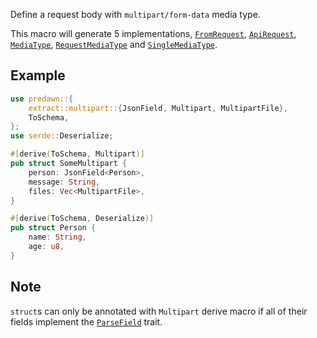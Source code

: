 Define a request body with `multipart/form-data` media type.

This macro will generate 5 implementations, [`FromRequest`], [`ApiRequest`], [`MediaType`], [`RequestMediaType`] and [`SingleMediaType`].

## Example

```rust
use predawn::{
    extract::multipart::{JsonField, Multipart, MultipartFile},
    ToSchema,
};
use serde::Deserialize;

#[derive(ToSchema, Multipart)]
pub struct SomeMultipart {
    person: JsonField<Person>,
    message: String,
    files: Vec<MultipartFile>,
}

#[derive(ToSchema, Deserialize)]
pub struct Person {
    name: String,
    age: u8,
}
```

## Note

`struct`s can only be annotated with `Multipart` derive macro if all of their fields implement the [`ParseField`] trait.

[`FromRequest`]: https://docs.rs/predawn/latest/predawn/from_request/trait.FromRequest.html
[`ApiRequest`]: https://docs.rs/predawn/latest/predawn/api_request/trait.ApiRequest.html
[`MediaType`]: https://docs.rs/predawn/latest/predawn/media_type/trait.MediaType.html
[`RequestMediaType`]: https://docs.rs/predawn/latest/predawn/media_type/trait.RequestMediaType.html
[`SingleMediaType`]: https://docs.rs/predawn/latest/predawn/media_type/trait.SingleMediaType.html
[`ParseField`]: https://docs.rs/predawn/latest/predawn/extract/multipart/trait.ParseField.html
